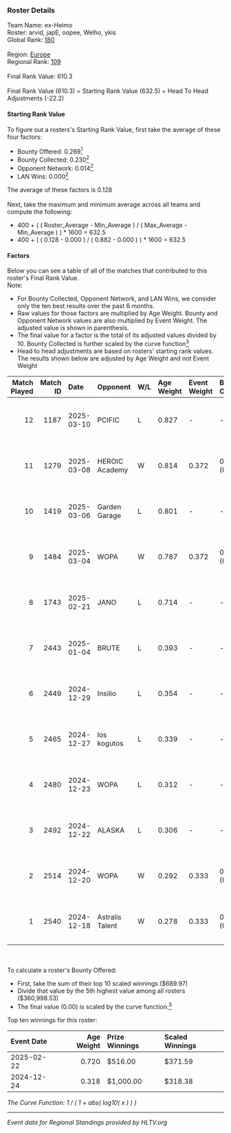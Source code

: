 ### Roster Details<br />
Team Name: ex-Heimo<br />
Roster: arvid, japE, oopee, Welho, ykis<br />
Global Rank: [180](../../standings_global_2025_05_05.md)<br />
<br />
Region: [Europe]( ../../standings_europe_2025_05_05.md)<br />
Regional Rank: [109]( ../../standings_europe_2025_05_05.md)<br />
<br />
Final Rank Value:  610.3<br />
<br />
Final Rank Value (610.3) = Starting Rank Value (632.5) + Head To Head Adjustments (-22.2)<br />

#### Starting Rank Value<br />
To figure out a rosters's Starting Rank Value, first take the average of these four factors:<br />
- Bounty Offered: 0.269[<sup>1</sup>](#table2)
- Bounty Collected: 0.230[<sup>2</sup>](#table1)
- Opponent Network: 0.014[<sup>2</sup>](#table1)
- LAN Wins: 0.000[<sup>2</sup>](#table1)

The average of these factors is 0.128<br />
<br />
Next, take the maximum and minimum average across all teams and compute the following:<br />
- 400 + ( ( Roster_Average - Min_Average ) / ( Max_Average - Min_Average ) ) * 1600 = 632.5
- 400 + ( ( 0.128 - 0.000 ) / ( 0.882 - 0.000 ) ) * 1600 = 632.5


#### Factors<br />
Below you can see a table of all of the matches that contributed to this roster's Final Rank Value.<br />
Note:<br />

- For Bounty Collected, Opponent Network, and LAN Wins, we consider only the ten best results over the past 6 months.
- Raw values for those factors are multiplied by Age Weight. Bounty and Opponent Network values are also multiplied by Event Weight. The adjusted value is shown in parenthesis.
- The final value for a factor is the total of its adjusted values divided by 10. Bounty Collected is further scaled by the curve function[<sup>3</sup>](#curveFunction)
- Head to head adjustments are based on rosters' starting rank values. The results shown below are adjusted by Age Weight and not Event Weight
<span id="table1"></span><br />


| Match Played | Match ID | Date       | Opponent        | W/L | Age Weight | Event Weight | Bounty Collected | Opponent Network | LAN Wins  | H2H Adj. | Roster                            |
| -: | -: | :- | :- | :- | :- | :- | :- | :- | :- | -: | :- |
|           12 |     1187 | 2025-03-10 | PCIFIC          | L   | 0.827      | -            | -                | -                | -         |   -13.37 | arvid, japE, oopee, Welho, ykis   |
|           11 |     1279 | 2025-03-08 | HEROIC Academy  | W   | 0.814      | 0.372        | 0.004 (0.001)    | 0.150 (0.045)    | 0 (0.000) |    16.48 | arvid, japE, oopee, Welho, ykis   |
|           10 |     1419 | 2025-03-06 | Garden Garage   | L   | 0.801      | -            | -                | -                | -         |   -11.38 | arvid, japE, oopee, Welho, ykis   |
|            9 |     1484 | 2025-03-04 | WOPA            | W   | 0.787      | 0.372        | 0.008 (0.002)    | 0.206 (0.060)    | 0 (0.000) |    13.91 | arvid, japE, oopee, Welho, ykis   |
|            8 |     1743 | 2025-02-21 | JANO            | L   | 0.714      | -            | -                | -                | -         |    -7.68 | arvid, japE, oopee, Welho, ykis   |
|            7 |     2443 | 2025-01-04 | BRUTE           | L   | 0.393      | -            | -                | -                | -         |    -6.79 | arvid, japE, oopee, spargo, Welho |
|            6 |     2449 | 2024-12-29 | Insilio         | L   | 0.354      | -            | -                | -                | -         |    -7.20 | arvid, japE, oopee, spargo, Welho |
|            5 |     2465 | 2024-12-27 | los kogutos     | L   | 0.339      | -            | -                | -                | -         |    -7.54 | arvid, japE, oopee, spargo, Welho |
|            4 |     2480 | 2024-12-23 | WOPA            | L   | 0.312      | -            | -                | -                | -         |    -4.36 | arvid, japE, oopee, spargo, Welho |
|            3 |     2492 | 2024-12-22 | ALASKA          | L   | 0.306      | -            | -                | -                | -         |    -3.28 | arvid, japE, oopee, spargo, Welho |
|            2 |     2514 | 2024-12-20 | WOPA            | W   | 0.292      | 0.333        | 0.008 (0.001)    | 0.206 (0.020)    | 0 (0.000) |     4.97 | arvid, japE, oopee, spargo, Welho |
|            1 |     2540 | 2024-12-18 | Astralis Talent | W   | 0.278      | 0.333        | 0.000 (0.000)    | 0.105 (0.010)    | 0 (0.000) |     4.03 | arvid, japE, oopee, spargo, Welho |

<br />
<span id="table2"></span><br />
To calculate a roster's Bounty Offered:<br />

- First, take the sum of their top 10 scaled winnings ($689.97)
- Divide that value by the 5th highest value among all rosters ($360,998.53)
- The final value (0.00) is scaled by the curve function.[<sup>3</sup>](#curveFunction)

Top ten winnings for this roster:<br />

| Event Date | Age Weight | Prize Winnings | Scaled Winnings |
| :- | -: | :- | :- |
| 2025-02-22 |      0.720 | $516.00        | $371.59         |
| 2024-12-24 |      0.318 | $1,000.00      | $318.38         |


<span id="curveFunction"></span>_The Curve Function: 1 / ( 1 + abs( log10( x ) ) )_<br />

---
_Event data for Regional Standings provided by HLTV.org_<br />
